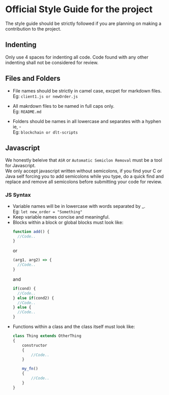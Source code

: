 # Official Style Guide for the project
The style guide should be strictly followed if you are planning on making a contribution to the project.

## Indenting
Only use 4 spaces for indenting all code.
Code found with any other indenting shall not be considered for review.

## Files and Folders
* File names should be strictly in camel case, excpet for markdown files.  
Eg: ``` client1.js or newOrder.js ```

* All makrdown files to be named in full caps only.  
Eg: ``` README.md ```

* Folders should be names in all lowercase and separates with a hyphen ie, -   
Eg: ``` blockchain or dlt-scripts ```

## Javascript
We honestly beleive that `ASR` or `Automatic Semiclon Removal` must be a tool for Javascript.   
We only accept javascript written without semicolons, if you find your C or Java self forcing you to add semicolons while you type, do a quick find and replace and remove all semicolons before submitting your code for review.

### JS Syntax
* Variable names will be in lowercase with words separated by _.   
Eg: ``` let new_order = "Something" ```
* Keep variable names concise and meaningful.
* Blocks within a block or global blocks must look like:
  ``` javascript 
  function add() {
    //Code..
  }
  ```
  or
  ``` javascript
  (arg1, arg2) => {
    //Code..
  }
  ```
  and
  ``` javascript
  if(cond) {
    //Code..
  } else if(cond2) {
    //Code..
  } else {
    //Code..
  }
  ```
* Functions within a class and the class itself must look like:
  ``` javascript
  class Thing extends OtherThing
  {
      constructor
      {
          //Code..
      }

      my_fn()
      {
          //Code..
      }
  }
  ```